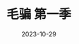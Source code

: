 ---
layout: movie-review
title: 毛骗 第一季
description: >
  仅从可看性来说，吊打很多近年国产影视作品。
category: 剧集
img: assets/img/movie/2023/mao_pian.webp
star: 4
date: 2023-10-29
---